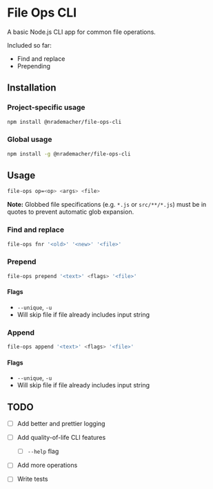 # File Ops CLI

A basic Node.js CLI app for common file operations.

Included so far:

- Find and replace
- Prepending

## Installation

### Project-specific usage

```bash
npm install @nrademacher/file-ops-cli
```
### Global usage

```bash
npm install -g @nrademacher/file-ops-cli
```

## Usage

```bash
file-ops op=<op> <args> <file>
```

**Note:** Globbed file specifications (e.g. `*.js` or `src/**/*.js`) must be in quotes to prevent automatic glob expansion.

### Find and replace

```bash
file-ops fnr '<old>' '<new>' '<file>'
```


### Prepend

```bash
file-ops prepend '<text>' <flags> '<file>'
```

#### Flags

* `--unique`, `-u`
 * Will skip file if file already includes input string

### Append

```bash
file-ops append '<text>' <flags> '<file>'
```

#### Flags

* `--unique`, `-u`
 * Will skip file if file already includes input string

## TODO

- [ ] Add better and prettier logging
- [ ] Add quality-of-life CLI features
  - [ ] `--help` flag
- [ ] Add more operations
- [ ] Write tests

